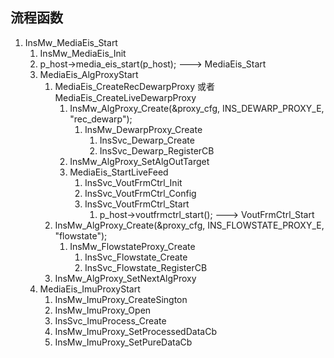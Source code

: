 ## 流程函数
1. InsMw_MediaEis_Start
   1. InsMw_MediaEis_Init
   2. p_host->media_eis_start(p_host); ---> MediaEis_Start
   3. MediaEis_AlgProxyStart
      1. MediaEis_CreateRecDewarpProxy 或者 MediaEis_CreateLiveDewarpProxy
         1. InsMw_AlgProxy_Create(&proxy_cfg, INS_DEWARP_PROXY_E, "rec_dewarp");
            1. InsMw_DewarpProxy_Create
               1. InsSvc_Dewarp_Create
               2. InsSvc_Dewarp_RegisterCB
         2. InsMw_AlgProxy_SetAlgOutTarget
         3. MediaEis_StartLiveFeed
            1. InsSvc_VoutFrmCtrl_Init
            2. InsSvc_VoutFrmCtrl_Config
            3. InsSvc_VoutFrmCtrl_Start
               1. p_host->voutfrmctrl_start(); ---> VoutFrmCtrl_Start
      2. InsMw_AlgProxy_Create(&proxy_cfg, INS_FLOWSTATE_PROXY_E, "flowstate");
         1. InsMw_FlowstateProxy_Create
            1. InsSvc_Flowstate_Create
            2. InsSvc_Flowstate_RegisterCB
      3. InsMw_AlgProxy_SetNextAlgProxy
   4. MediaEis_ImuProxyStart
      1. InsMw_ImuProxy_CreateSington
      2. InsMw_ImuProxy_Open
      3. InsSvc_ImuProcess_Create
      4. InsMw_ImuProxy_SetProcessedDataCb
      5. InsMw_ImuProxy_SetPureDataCb